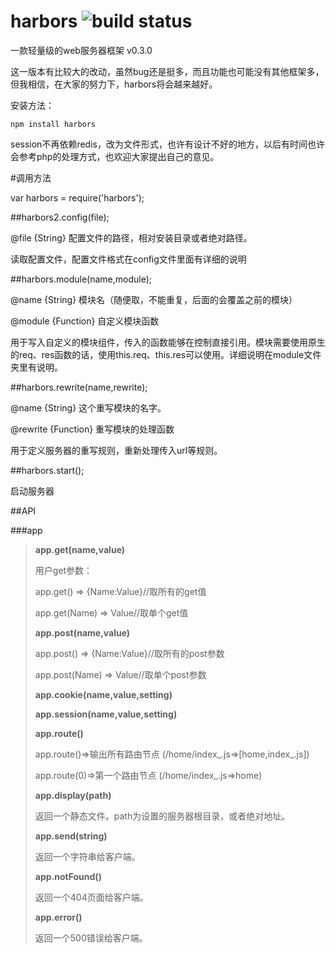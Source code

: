 harbors ![build status](https://secure.travis-ci.org/coreyti/showdown.png)
=======

一款轻量级的web服务器框架 v0.3.0

这一版本有比较大的改动，虽然bug还是挺多，而且功能也可能没有其他框架多，但我相信，在大家的努力下，harbors将会越来越好。


安装方法：

    npm install harbors

session不再依赖redis，改为文件形式，也许有设计不好的地方，以后有时间也许会参考php的处理方式，也欢迎大家提出自己的意见。

#调用方法

  var harbors = require('harbors');

##harbors2.config(file);

  @file {String} 配置文件的路径，相对安装目录或者绝对路径。

  读取配置文件，配置文件格式在config文件里面有详细的说明

##harbors.module(name,module);

  @name {String} 模块名（随便取，不能重复，后面的会覆盖之前的模块）

  @module {Function} 自定义模块函数

  用于写入自定义的模块组件，传入的函数能够在控制直接引用。模块需要使用原生的req、res函数的话，使用this.req、this.res可以使用。详细说明在module文件夹里有说明。

##harbors.rewrite(name,rewrite);

  @name {String} 这个重写模块的名字。

  @rewrite {Function} 重写模块的处理函数

  用于定义服务器的重写规则，重新处理传入url等规则。

##harbors.start();

  启动服务器



##API

###app

  >**app.get(name,value)**
  >
  >用户get参数：
  >
  >  app.get() => {Name:Value}//取所有的get值
  >
  >  app.get(Name) => Value//取单个get值
  >
  >**app.post(name,value)**
  >
  >  app.post() => {Name:Value}//取所有的post参数
  >
  >  app.post(Name) => Value//取单个post参数
  >
  >**app.cookie(name,value,setting)**
  >
  >
  >**app.session(name,value,setting)**
  >
  >
  >**app.route()**
  >
  >  app.route()=>输出所有路由节点  (/home/index_.js=>[home,index_.js])
  >
  >  app.route(0)=>第一个路由节点  (/home/index_.js=>home)
  >
  >**app.display(path)**
  >
  >  返回一个静态文件。path为设置的服务器根目录，或者绝对地址。
  >
  >**app.send(string)**
  >
  >  返回一个字符串给客户端。
  >
  >**app.notFound()**
  >
  >  返回一个404页面给客户端。
  >
  >**app.error()**
  >
  >  返回一个500错误给客户端。
